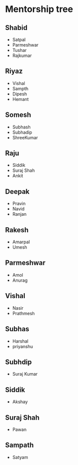 # Mentorship tree

## Shabid
- Satpal
- Parmeshwar
- Tushar
- Rajkumar

## Riyaz
- Vishal
- Sampth
- Dipesh
- Hemant

## Somesh
- Subhash
- Subhadip
- ShreeKumar

## Raju
- Siddik
- Suraj Shah
- Ankit

## Deepak
- Pravin
- Navid
- Ranjan

## Rakesh
- Amarpal
- Umesh

## Parmeshwar
- Amol 
- Anurag

## Vishal
- Nasir
- Prathmesh

## Subhas
- Harshal
- priyanshu

## Subhdip
- Suraj Kumar

## Siddik
- Akshay 

## Suraj Shah
- Pawan

## Sampath
- Satyam
